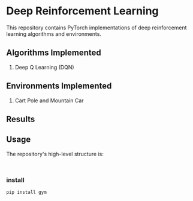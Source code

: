# Deep Reinforcement Learning

This repository contains PyTorch implementations of deep reinforcement learning algorithms and environments.

## Algorithms Implemented

1. Deep Q Learning (DQN)

## Environments Implemented

1. Cart Pole and Mountain Car

## Results

## Usage

The repository's high-level structure is:

```
   
```

### install

```shell
pip install gym
```
